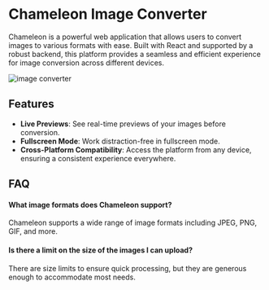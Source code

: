# Chameleon Image Converter

Chameleon is a powerful web application that allows users to convert images to various formats with ease. Built with React and supported by a robust backend, this platform provides a seamless and efficient experience for image conversion across different devices.

![image converter](https://github.com/user-attachments/assets/74a9c5d0-ec5b-44b5-a093-cbaba4c1242c)

## Features

- **Live Previews**: See real-time previews of your images before conversion.
- **Fullscreen Mode**: Work distraction-free in fullscreen mode.
- **Cross-Platform Compatibility**: Access the platform from any device, ensuring a consistent experience everywhere.

## FAQ

#### What image formats does Chameleon support?

Chameleon supports a wide range of image formats including JPEG, PNG, GIF, and more.

#### Is there a limit on the size of the images I can upload?

There are size limits to ensure quick processing, but they are generous enough to accommodate most needs.


